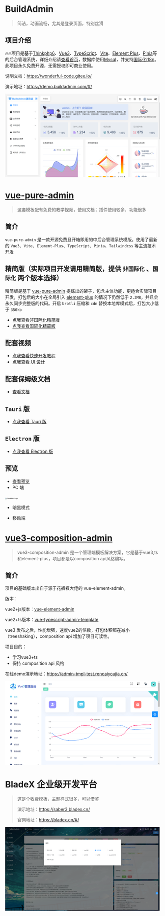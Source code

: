 # BuildAdmin

> 简洁，动画流畅，尤其是登录页面，特别丝滑

## 项目介绍

🔥🔥项目是基于[Thinkphp6](https://www.thinkphp.cn/)、[Vue3](https://v3.cn.vuejs.org/)、[TypeScript](https://www.tslang.cn/docs/home.html)、[Vite](https://vitejs.cn/)、[Element Plus](https://element-plus.gitee.io/zh-CN/#/zh-CN)、[Pinia](https://pinia.vuejs.org/)等的后台管理系统，详细介绍请[查看首页](https://wonderful-code.gitee.io/)，数据库使用[Mysql](https://www.mysql.com/)，并支持[国际化i18n](https://vue-i18n.intlify.dev/)。此项目永久免费开源，无需授权即可商业使用。

说明文档：https://wonderful-code.gitee.io/

演示地址：https://demo.buildadmin.com/#/

![image-20230620091702928](04.vue3中后台模板2023.6.16.assets/image-20230620091702928.png)


#  [vue-pure-admin](https://gitee.com/yiming_chang/vue-pure-admin)

> 这套模板配有免费的教学视频，使用文档；插件使用较多，功能很多

## 简介

`vue-pure-admin` 是一款开源免费且开箱即用的中后台管理系统模版。使用了最新的 `Vue3`、`Vite`、`Element-Plus`、`TypeScript`、`Pinia`、`Tailwindcss` 等主流技术开发

## 精简版（实际项目开发请用精简版，提供 `非国际化` 、`国际化` 两个版本选择）

精简版是基于 [vue-pure-admin](https://gitee.com/link?target=https%3A%2F%2Fgithub.com%2Fpure-admin%2Fvue-pure-admin) 提炼出的架子，包含主体功能，更适合实际项目开发，打包后的大小在全局引入 [element-plus](https://gitee.com/link?target=https%3A%2F%2Felement-plus.org) 的情况下仍然低于 `2.3MB`，并且会永久同步完整版的代码。开启 `brotli` 压缩和 `cdn` 替换本地库模式后，打包大小低于 `350kb`

- [点我查看非国际化精简版](https://gitee.com/link?target=https%3A%2F%2Fgithub.com%2Fpure-admin%2Fpure-admin-thin)
- [点我查看国际化精简版](https://gitee.com/link?target=https%3A%2F%2Fgithub.com%2Fpure-admin%2Fpure-admin-thin%2Ftree%2Fi18n)

## 配套视频

- [点我查看快速开发教程](https://gitee.com/link?target=https%3A%2F%2Fwww.bilibili.com%2Fvideo%2FBV1kg411v7QT)
- [点我查看 UI 设计](https://gitee.com/link?target=https%3A%2F%2Fwww.bilibili.com%2Fvideo%2FBV17g411T7rq)

## 配套保姆级文档

- [查看文档](https://yiming_chang.gitee.io/pure-admin-doc)

## `Tauri` 版

- [点我查看 Tauri 版](https://gitee.com/link?target=https%3A%2F%2Fgithub.com%2Fpure-admin%2Ftauri-pure-admin)

## `Electron` 版

- [点我查看 Electron 版](https://gitee.com/link?target=https%3A%2F%2Fgithub.com%2Fpure-admin%2Felectron-pure-admin)

## 预览

- [查看预览](https://yiming_chang.gitee.io/vue-pure-admin)
- PC 端

<img src="https://p6-juejin.byteimg.com/tos-cn-i-k3u1fbpfcp/d45c15ccbe674fe291a4faa528d11eda~tplv-k3u1fbpfcp-zoom-in-crop-mark:3024:0:0:0.awebp?" alt="PureAdmin Logo" style="zoom:33%;" />

- 暗黑模式

- 移动端

# [vue3-composition-admin](https://github.com/RainManGO/vue3-composition-admin)

> vue3-composition-admin 是一个管理端模板解决方案，它是基于vue3,ts和element-plus，项目都是以composition api风格编写。

## 简介

项目的基础版本出自于源于花裤衩大佬的 vue-element-admin。

版本：

vue2+js版本：[vue-element-admin](https://github.com/PanJiaChen/vue-element-admin)

vue2+ts版本：[vue-typescript-admin-template](https://github.com/Armour/vue-typescript-admin-template)

vue3 发布之后，性能增强，速度vue2的倍数，打包体积都在减小（treeshaking），composition api 增加了项目可读性。

项目目的：

- 学习vue3+ts
- 保持 composition api 风格

在线demo演示地址：https://admin-tmpl-test.rencaiyoujia.cn/

![image-20230616095908467](04.vue3中后台模板2023.6.16.assets/image-20230616095908467.png)

# BladeX 企业级开发平台

> 这是个收费模板，主题样式很多，可以借鉴
>
> 演示地址：https://saber3.bladex.cn/
>
> 官网地址：https://bladex.cn/#/

![image-20230616100931552](04.vue3中后台模板2023.6.16.assets/image-20230616100931552.png)